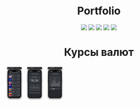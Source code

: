 <html>
<head>
<meta name="viewport" content="width=device-width, initial-scale=1.0">
</head>
<body>

<h1 align="center">Portfolio</h1>

<p align="center">
  
  <img src="https://img.shields.io/github/last-commit/dimkagithub/Portfolio/main?style=plastic">
  <img src="https://img.shields.io/github/commit-activity/m/dimkagithub/Portfolio/main?style=plastic">
  <img src="https://img.shields.io/github/directory-file-count/dimkagithub/Portfolio?style=plastic">
  <img src="https://img.shields.io/github/repo-size/dimkagithub/Portfolio?style=plastic">
  <img src="https://img.shields.io/tokei/lines/github/dimkagithub/Portfolio?style=plastic">
  
</p>

<p align="center">  
  <h1 align="center">Курсы валют</h1>
  <img src="https://github.com/dimkagithub/Portfolio/raw/main/Applications/Currency/1.png" style="width:10%;">
  <img src="https://github.com/dimkagithub/Portfolio/raw/main/Applications/Currency/2.png" style="width:10%;">
  <img src="https://github.com/dimkagithub/Portfolio/raw/main/Applications/Currency/3.png" style="width:10%;">
</p>

</body>
</html>
